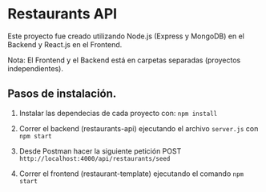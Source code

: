 # Restaurants API

Este proyecto fue creado utilizando Node.js (Express y MongoDB) en el Backend y React.js en el Frontend.

Nota: El Frontend y el Backend está en carpetas separadas (proyectos independientes).

## Pasos de instalación.

1. Instalar las dependecias de cada proyecto con: `npm install`

2. Correr el backend (restaurants-api) ejecutando el archivo `server.js` con `npm start`

3. Desde Postman hacer la siguiente petición POST `http://localhost:4000/api/restaurants/seed`

4. Correr el frontend (restaurant-template) ejecutando el comando `npm start`